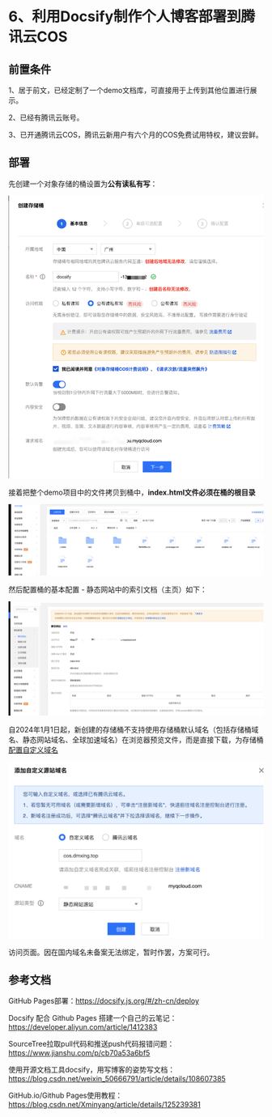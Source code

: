 # 6、利用Docsify制作个人博客部署到腾讯云COS

## 前置条件

1、居于前文，已经定制了一个demo文档库，可直接用于上传到其他位置进行展示。

2、已经有腾讯云账号。

3、已开通腾讯云COS，腾讯云新用户有六个月的COS免费试用特权，建议尝鲜。

## 部署

先创建一个对象存储的桶设置为**公有读私有写**：

![image-20240502083312497](assets/image-20240502083312497.png)

接着把整个demo项目中的文件拷贝到桶中，**index.html文件必须在桶的根目录**

![image-20240502084849772](assets/image-20240502084849772.png)

然后配置桶的基本配置 - 静态网站中的索引文档（主页）如下：

![image-20240502085031171](assets/image-20240502085031171.png)

自2024年1月1日起，新创建的存储桶不支持使用存储桶默认域名（包括存储桶域名、静态网站域名、全球加速域名）在浏览器预览文件，而是直接下载，为存储桶 [配置自定义域名](https://console.cloud.tencent.com/cos/bucket?bucket=docsify-1300468982&region=ap-guangzhou&type=domainconfig&anchorType=customizeDomain)

![image-20240502085345093](assets/image-20240502085345093.png)

访问页面。因在国内域名未备案无法绑定，暂时作罢，方案可行。

## 参考文档

GitHub Pages部署：https://docsify.js.org/#/zh-cn/deploy

Docsify 配合 Github Pages 搭建一个自己的云笔记：https://developer.aliyun.com/article/1412383

SourceTree拉取pull代码和推送push代码报错问题：https://www.jianshu.com/p/cb70a53a6bf5

使用开源文档工具docsify，用写博客的姿势写文档：https://blog.csdn.net/weixin_50666791/article/details/108607385

GitHub.io/Github Pages使用教程：https://blog.csdn.net/Xminyang/article/details/125239381
